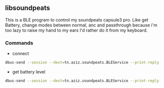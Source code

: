 ## libsoundpeats

This is a BLE program to control my soundpeats capsule3 pro. Like get Battery, change modes between normal, anc and passthrough because i'm too lazy to raise my hand to my ears I'd rather do it from my keyboard.

### Commands

- connect

```bash
dbus-send --session --dest=tn.aziz.soundpeats.BLEService --print-reply /tn/aziz/soundpeats/BLEService tn.aziz.soundpeats.BLEService.Connect
```

- get battery level

```bash
dbus-send --session --dest=tn.aziz.soundpeats.BLEService --print-reply /tn/aziz/soundpeats/BLEService tn.aziz.soundpeats.BLEService.GetBatteryLevel
```